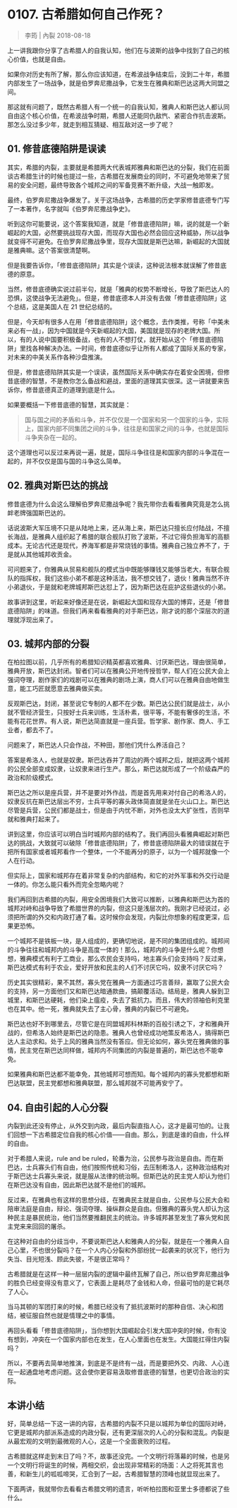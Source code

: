 # 0107. 古希腊如何自己作死？
> 李筠 | 內裂
2018-08-18

上一讲我跟你分享了古希腊人的自我认知，他们在与波斯的战争中找到了自己的核心价值，也就是自由。

如果你对历史有所了解，那么你应该知道，在希波战争结束后，没到二十年，希腊内部发生了一场战争，就是伯罗奔尼撒战争，它发生在雅典和斯巴达这两大同盟之间。

那这就有问题了，既然古希腊人有一个统一的自我认知，雅典人和斯巴达人都认同自由这个核心价值，在希波战争时期，希腊人还能同仇敌忾、紧密合作抗击波斯。那怎么没过多少年，就走到相互猜疑、相互敌对这一步了呢？

## 01. 修昔底德陷阱是误读

其实，希腊的内裂，主要就是希腊两大代表城邦雅典和斯巴达的分裂，我们在前面谈古希腊生计的时候也提过一些，古希腊在发展商业的同时，不可避免地带来了贸易的安全问题，最终导致各个城邦之间的军备竞赛不断升级，大战一触即发。

最终，伯罗奔尼撒战争爆发了。关于这场战争，古希腊的历史学家修昔底德专门写了一本著作，名字就叫《伯罗奔尼撒战争史》。

听到这你可能要说，这个答案我知道，就是「修昔底德陷阱」嘛，说的就是一个新崛起的大国，必然要挑战现存大国，而现存大国也必然会回应这种威胁，所以战争就变得不可避免。在伯罗奔尼撒战争里，现存大国就是斯巴达嘛，新崛起的大国就是雅典嘛。这个答案很清楚啊。

但是我要告诉你，「修昔底德陷阱」其实是个误读，这种说法根本就误解了修昔底德的原意。

当然，修昔底德确实说过前半句，就是「雅典的权势不断增长，导致了斯巴达人的恐惧，这使战争无法避免」。但是，修昔底德本人并没有去做「修昔底德陷阱」这个总结，这是美国人在 21 世纪总结的。

但是，今天却有很多人在用「修昔底德陷阱」这个概念，去作类推，号称「中美未来必有一战」，因为中国就是今天新崛起的大国，美国就是现存的老牌大国。所以，有的人说中国要积极备战，也有的人不想打仗，就开始从这个「修昔底德陷阱」里找各种解决办法。一时间，修昔底德似乎让所有人都成了国际关系的专家，对未来的中美关系作各种沙盘推演。

但是，修昔底德陷阱其实是一个误读，虽然国际关系中确实存在着安全困境，但修昔底德的智慧，不是教你怎么备战和避战，里面的道理其实很深。这一讲就要来告诉你，修昔底德真正的道理到底是什么。

如果要概括一下修昔底德的智慧，其实就是：

> 国与国之间的矛盾和斗争，并不仅仅是一个国家和另一个国家的斗争，实际上，国家内部不同集团之间的斗争，往往是和国家之间的斗争，也就是国际斗争夹杂在一起的。

这个道理也可以反过来再说一遍，就是，国际斗争往往是和国家内部的斗争混在一起的，并不仅仅是国与国的斗争这么简单。

## 02. 雅典对斯巴达的挑战

修昔底德为什么会这么理解伯罗奔尼撒战争呢？我先带你去看看雅典究竟是怎么挑衅老牌强国斯巴达的。

话说波斯大军压境不只是从陆地上来，还从海上来，斯巴达只擅长应付陆战，不擅长海战，是雅典人组织起了希腊的联合舰队打败了波斯，不过它得负担海军的高额成本。无论古代还是现代，养海军都是非常烧钱的事情。雅典自己独立养不了，于是就从其他城邦收贡金。

可问题来了，你雅典从贸易和舰队的模式当中既能够赚钱又能够当老大，有联合舰队的指挥权，我们这些小弟不都是这种活法，我不想交钱了，退伙！雅典当然不许小弟退伙，于是就和老牌城邦斯巴达怼上了，因为斯巴达在庇护这些退伙的小弟。

故事讲到这里，听起来好像还是在说，新崛起大国和现存大国的博弈，还是「修昔底德陷阱」的味道。但我们再来看看雅典的对手斯巴达，刚才说的那个深层次的道理就浮现出来了。

## 03. 城邦内部的分裂

在柏拉图以前，几乎所有的希腊知识精英都喜欢雅典、讨厌斯巴达，理由很简单，雅典开放，斯巴达封闭。智者们可以在雅典公开地传授哲学，帮人们在公民大会上强词夺理，剧作家们的戏剧可以在雅典的剧场上演，商人们可以在雅典自由地做生意，能工巧匠就愿意去雅典做买卖。

反观斯巴达，封闭，甚至说它专制的人都不在少数。斯巴达公民们就是战士，从小就不管经济营生，只按好士兵来训练，生活朴素，很平等，不能有奢侈的生活，不能有花花世界。有人说，斯巴达简直就是一座兵营。哲学家、剧作家、商人、手工业者，都去不了。

问题来了，斯巴达人只会作战，不种田，那他们凭什么养活自己？

答案是希洛人，也就是奴隶。斯巴达吞并了周边的两个城邦之后，就把这两个城邦的公民全部变成奴隶，让奴隶来进行生产。那么，斯巴达就形成了一个阶级森严的政治和阶级模式。

斯巴达之所以是座兵营，并不是要对外作战，而是首先用来对付自己的希洛人的，奴隶反抗在斯巴达层出不穷，士兵平等的寡头政体简直就是坐在火山口上。斯巴达尽管是兵营，公民们都是战士，但是由于内忧不断，对外也没太大扩张性，否则早就和雅典打起来了。

讲到这里，你应该可以明白当时城邦内部的结构了。我们再回头看雅典崛起对斯巴达的挑战，大致就可以破除「修昔底德陷阱」了，修昔底德陷阱最大的错误就在于把所有国家或者城邦看作一个整体，一个不能再分的原子，以为一个城邦就像一个人在行动。

但实际上，国家和城邦存在着非常复杂的内部结构，和它的对外军事和外交行动是一体的。你怎么能只看外而完全忽略内呢？

我们再回到古希腊的内裂，用安全困境我们大致可以推断，以雅典和斯巴达为首的城邦对峙和战争导致了希腊世界的内裂，但这只是浅层次的。我刚才已经说过，必须把所谓的外交和内政打通了看。这时候你会发现，内裂比你想象的程度更深，后果更恐怖。

一个城邦不是铁板一块，是人组成的，更确切地说，是不同的集团组成的。城邦间的斗争往往和城邦内的斗争是高度一体的！那么，城邦内的斗争是什么呢？你想想，雅典模式有利于工商业，那么农民会支持吗，地主寡头们会支持吗？反过来，斯巴达模式有利于农业，爱好开放和民主的人们不讨厌它吗，奴隶不讨厌它吗？

历史其实很精彩，果不其然，寡头党在雅典一方面通过巧言善辩，赢取了公民大会的支持，另一方面他们又和斯巴达暗通款曲，搞颠覆活动。结局是，雅典人躲到卫城里，和斯巴达硬耗，他们染上瘟疫，失去了抵抗力。而且，伟大的领袖伯利克里也在其中。他一死，雅典就失去了主心骨，雅典的内裂已不可避免。

斯巴达也好不到哪里去，尽管它是在同盟城邦科林斯的百般引诱之下，才和雅典开战的，但希洛人始终是斯巴达的隐患。雅典人也曾经成功地策反希洛人，搞得斯巴达人主动求和。处于上风的雅典当然没有答应。但无论如何，寡头党在雅典做的事情，民主党在斯巴达同样做，城邦内不同集团的内裂是普遍的，斯巴达也不能幸免。

如果雅典和斯巴达都不能幸免，其他城邦可想而知。每个城邦内的寡头党都想和斯巴达联盟，民主党都想和雅典联盟，那么城邦就不可能再安宁了。

## 04. 自由引起的人心分裂

内裂到此还没有停止，从外交到内政，最后内裂直指人心，这才是最可怕的。让我们回想一下古希腊定位自我的核心价值——自由。那么，到底是谁的自由，什么样的自由。

对于希腊人来说，rule and be ruled，轮番为治，公民参与政治是自由。而在斯巴达，士兵寡头们有自由，他们按照传统和习俗，去压制希洛人，这种政治结构对于斯巴达士兵寡头来说，就是服从法律的统治啊。但斯巴达的民主党人却认为他们在斯巴达没有自由，因此斯巴达就不是他们的城邦。

反过来，在雅典也有这样的思想分歧，在雅典民主就是自由，公民参与公民大会和陪审法庭是自由，辩论、强词夺理、操纵群众是自由。但雅典的寡头党人却认为这种民主是暴民统治，他们当然要推翻民主的统治。许多城邦甚至发生了寡头党和民主党来来回回的屠杀。

在这种对自由的分歧当中，不要说斯巴达人和雅典人的分裂，就是在一个雅典人自己心里，不也很分裂吗？在一个人内心分裂和外部纷扰一起袭来的状况下，他行为失当、目光短浅、顾此失彼，不是很正常吗？

古希腊就是在这样一种一层层内裂的逻辑中最终瓦解了自己，所以伯罗奔尼撒战争的胜负已经变得没有意义了，它表面上是耗尽了金钱和人命，但最可怕的是它耗尽了人心。

当马其顿的军团打来的时候，希腊已经没有了抵抗波斯时的那种自信、决心和团结，被征服自然也就是情理之中的事情。

再回头看看「修昔底德陷阱」，当你想到大国崛起会引发大国冲突的时候，你有没有想到，冲突在一个国家内部也在发生，在人心里面也在发生。大国能扛得住内裂吗？

所以，不要再去简单地推演，到底是不是终有一战，而是要把外交、内政、人心连在一起通盘地考虑问题。这会使你更容易汲取修昔底德的智慧，也更切合政治的实际。

## 本讲小结

好，简单总结一下这一讲的内容，古希腊的内裂不只是以城邦为单位的国际对峙，它更是城邦内部派系造成的内政分裂，还有更深层次的人心的分裂和混乱。内裂是从最宏观的文明到最微观的人心，这是一个全面衰败的过程。

古希腊就这样走到末日了吗？不，故事还没完。一个文明行将落幕的时候，也是另一个文明行将诞生的时候，两相交织，会出现非常精彩的场面：人之将死其言也善，和新生儿的呱呱啼哭，汇合到了一起，古希腊智慧的顶峰也就显现出来了。

下面两讲，我就带你去看看古希腊文明的遗言，听听柏拉图和亚里士多德都说了些什么。

